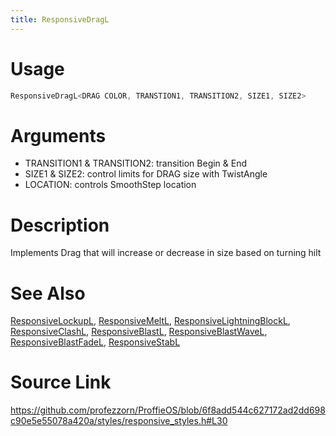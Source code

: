 ```yaml
---
title: ResponsiveDragL
---
```


# Usage
```cpp
ResponsiveDragL<DRAG COLOR, TRANSTION1, TRANSITION2, SIZE1, SIZE2>
```

# Arguments
 * TRANSITION1 & TRANSITION2: transition Begin & End
 * SIZE1 & SIZE2: control limits for DRAG size with TwistAngle
 * LOCATION: controls SmoothStep location

# Description
Implements Drag that will increase or decrease in size based on turning hilt

# See Also
[ResponsiveLockupL](/config/styles/ResponsiveLockupL.html), [ResponsiveMeltL](/config/styles/ResponsiveMeltL.html), [ResponsiveLightningBlockL](/config/styles/ResponsiveLightningBlockL.html), [ResponsiveClashL](/config/styles/ResponsiveClashL.html), [ResponsiveBlastL](/config/styles/ResponsiveBlastL.html), [ResponsiveBlastWaveL](/config/styles/ResponsiveBlastWaveL.html), [ResponsiveBlastFadeL](/config/styles/ResponsiveBlastFadeL.html), [ResponsiveStabL](/config/styles/ResponsiveStabL.html)

# Source Link
https://github.com/profezzorn/ProffieOS/blob/6f8add544c627172ad2dd698c90e5e55078a420a/styles/responsive_styles.h#L30
